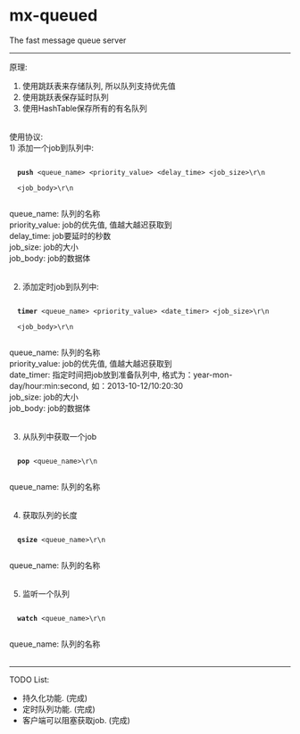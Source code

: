 mx-queued
=========

The fast message queue server

-------------------------------------------------

原理:<br />
1) 使用跳跃表来存储队列, 所以队列支持优先值<br />
2) 使用跳跃表保存延时队列<br />
3) 使用HashTable保存所有的有名队列<br />
<br />
使用协议:<br />
1) 添加一个job到队列中:<br />
<pre><code>
  <b>push</b> &lt;queue_name&gt; &lt;priority_value&gt; &lt;delay_time&gt; &lt;job_size&gt;\r\n<br />
  &lt;job_body&gt;\r\n<br />
</code></pre>
queue_name: 队列的名称<br />
priority_value: job的优先值, 值越大越迟获取到<br />
delay_time: job要延时的秒数<br />
job_size: job的大小<br />
job_body: job的数据体<br /><br />

2) 添加定时job到队列中:<br />
<pre><code>
  <b>timer</b> &lt;queue_name&gt; &lt;priority_value&gt; &lt;date_timer&gt; &lt;job_size&gt;\r\n<br />
  &lt;job_body&gt;\r\n<br />
</code></pre>
queue_name: 队列的名称<br />
priority_value: job的优先值, 值越大越迟获取到<br />
date_timer: 指定时间把job放到准备队列中, 格式为：year-mon-day/hour:min:second, 如：2013-10-12/10:20:30<br />
job_size: job的大小<br />
job_body: job的数据体<br /><br />

3) 从队列中获取一个job<br />
<pre><code>
  <b>pop</b> &lt;queue_name&gt;\r\n<br />
</code></pre>
queue_name: 队列的名称<br /><br />

4) 获取队列的长度<br />
<pre><code>
  <b>qsize</b> &lt;queue_name&gt;\r\n<br />
</code></pre>
queue_name: 队列的名称<br /><br />

5) 监听一个队列<br />
<pre><code>
  <b>watch</b> &lt;queue_name&gt;\r\n<br />
</code></pre>
queue_name: 队列的名称<br /><br />

-------------------------------------------------
TODO List:

* 持久化功能. (完成)
* 定时队列功能. (完成)
* 客户端可以阻塞获取job. (完成)
